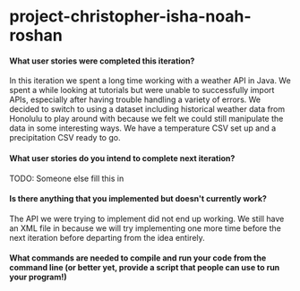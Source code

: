 # project-christopher-isha-noah-roshan
#### What user stories were completed this iteration?

In this iteration we spent a long time working with a weather API in Java. We spent a while looking at tutorials but were unable to successfully import APIs, especially after having trouble handling a variety of errors. We decided to switch to using a dataset including historical weather data from Honolulu to play around with because we felt we could still manipulate the data in some interesting ways. We have a temperature CSV set up and a precipitation CSV ready to go.

#### What user stories do you intend to complete next iteration?

TODO: Someone else fill this in

#### Is there anything that you implemented but doesn't currently work?

The API we were trying to implement did not end up working. We still have an XML file in because we will try implementing one more time before the next iteration before departing from the idea entirely.

#### What commands are needed to compile and run your code from the command line (or better yet, provide a script that people can use to run your program!)


